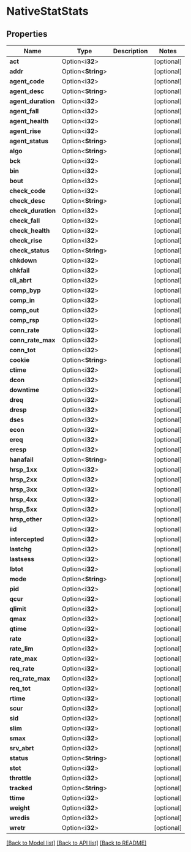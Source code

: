 # NativeStatStats

## Properties

Name | Type | Description | Notes
------------ | ------------- | ------------- | -------------
**act** | Option<**i32**> |  | [optional]
**addr** | Option<**String**> |  | [optional]
**agent_code** | Option<**i32**> |  | [optional]
**agent_desc** | Option<**String**> |  | [optional]
**agent_duration** | Option<**i32**> |  | [optional]
**agent_fall** | Option<**i32**> |  | [optional]
**agent_health** | Option<**i32**> |  | [optional]
**agent_rise** | Option<**i32**> |  | [optional]
**agent_status** | Option<**String**> |  | [optional]
**algo** | Option<**String**> |  | [optional]
**bck** | Option<**i32**> |  | [optional]
**bin** | Option<**i32**> |  | [optional]
**bout** | Option<**i32**> |  | [optional]
**check_code** | Option<**i32**> |  | [optional]
**check_desc** | Option<**String**> |  | [optional]
**check_duration** | Option<**i32**> |  | [optional]
**check_fall** | Option<**i32**> |  | [optional]
**check_health** | Option<**i32**> |  | [optional]
**check_rise** | Option<**i32**> |  | [optional]
**check_status** | Option<**String**> |  | [optional]
**chkdown** | Option<**i32**> |  | [optional]
**chkfail** | Option<**i32**> |  | [optional]
**cli_abrt** | Option<**i32**> |  | [optional]
**comp_byp** | Option<**i32**> |  | [optional]
**comp_in** | Option<**i32**> |  | [optional]
**comp_out** | Option<**i32**> |  | [optional]
**comp_rsp** | Option<**i32**> |  | [optional]
**conn_rate** | Option<**i32**> |  | [optional]
**conn_rate_max** | Option<**i32**> |  | [optional]
**conn_tot** | Option<**i32**> |  | [optional]
**cookie** | Option<**String**> |  | [optional]
**ctime** | Option<**i32**> |  | [optional]
**dcon** | Option<**i32**> |  | [optional]
**downtime** | Option<**i32**> |  | [optional]
**dreq** | Option<**i32**> |  | [optional]
**dresp** | Option<**i32**> |  | [optional]
**dses** | Option<**i32**> |  | [optional]
**econ** | Option<**i32**> |  | [optional]
**ereq** | Option<**i32**> |  | [optional]
**eresp** | Option<**i32**> |  | [optional]
**hanafail** | Option<**String**> |  | [optional]
**hrsp_1xx** | Option<**i32**> |  | [optional]
**hrsp_2xx** | Option<**i32**> |  | [optional]
**hrsp_3xx** | Option<**i32**> |  | [optional]
**hrsp_4xx** | Option<**i32**> |  | [optional]
**hrsp_5xx** | Option<**i32**> |  | [optional]
**hrsp_other** | Option<**i32**> |  | [optional]
**iid** | Option<**i32**> |  | [optional]
**intercepted** | Option<**i32**> |  | [optional]
**lastchg** | Option<**i32**> |  | [optional]
**lastsess** | Option<**i32**> |  | [optional]
**lbtot** | Option<**i32**> |  | [optional]
**mode** | Option<**String**> |  | [optional]
**pid** | Option<**i32**> |  | [optional]
**qcur** | Option<**i32**> |  | [optional]
**qlimit** | Option<**i32**> |  | [optional]
**qmax** | Option<**i32**> |  | [optional]
**qtime** | Option<**i32**> |  | [optional]
**rate** | Option<**i32**> |  | [optional]
**rate_lim** | Option<**i32**> |  | [optional]
**rate_max** | Option<**i32**> |  | [optional]
**req_rate** | Option<**i32**> |  | [optional]
**req_rate_max** | Option<**i32**> |  | [optional]
**req_tot** | Option<**i32**> |  | [optional]
**rtime** | Option<**i32**> |  | [optional]
**scur** | Option<**i32**> |  | [optional]
**sid** | Option<**i32**> |  | [optional]
**slim** | Option<**i32**> |  | [optional]
**smax** | Option<**i32**> |  | [optional]
**srv_abrt** | Option<**i32**> |  | [optional]
**status** | Option<**String**> |  | [optional]
**stot** | Option<**i32**> |  | [optional]
**throttle** | Option<**i32**> |  | [optional]
**tracked** | Option<**String**> |  | [optional]
**ttime** | Option<**i32**> |  | [optional]
**weight** | Option<**i32**> |  | [optional]
**wredis** | Option<**i32**> |  | [optional]
**wretr** | Option<**i32**> |  | [optional]

[[Back to Model list]](../README.md#documentation-for-models) [[Back to API list]](../README.md#documentation-for-api-endpoints) [[Back to README]](../README.md)



